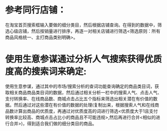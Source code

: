 # 参考同行店铺：
在淘宝首页搜索框输入要做的细分类目，然后根据店铺查询。在得到的数据中，筛选心级店铺，然后按销量进行排序，再逐一对相关店铺进行筛选<筛选原则：所有商品风格统一、主打商品类别明确>。
  
# 使用生意参谋通过分析人气搜索获得优质度高的搜索词来确定:
使用生意参谋，通过其中的市场/搜索分析的查词功能查询确定的商品类目词，获取相关商品商品类目词的数据，然后通过相关分析一栏中的搜索人气、点击人气、支付转换率、在线商品数、商城点击占比五个指标来筛选出相关潜在有价值的数据。然后通过对这些潜在有价值的数据的处理(复制出来，根据搜索人气和在线商品数计算出商品的优质度，再通过对优质度高的词进行筛选<优质度大于1且支付转换率比较高、商城点击占比小的商品且不可能违规>,然后再进行合并<相似的进行合并>)，得到适合我们做的细分类目的商品。

